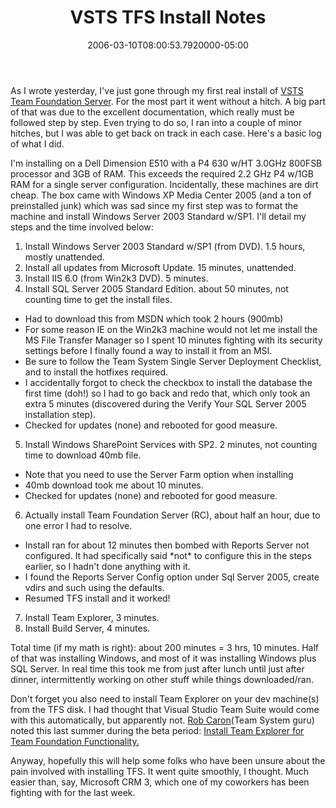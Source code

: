 ﻿---
title: VSTS TFS Install Notes
date: "2006-03-10T08:00:53.7920000-05:00"
description: As I wrote yesterday, I've just gone through my first real install
featuredImage: img/vsts-tfs-install-notes-featured.png
---

As I wrote yesterday, I've just gone through my first real install of [VSTS Team Foundation Server](http://ardalis.com/blogs/ssmith/archive/2006/03/09/Installing_TFS_RC.aspx). For the most part it went without a hitch. A big part of that was due to the excellent documentation, which really must be followed step by step. Even trying to do so, I ran into a couple of minor hitches, but I was able to get back on track in each case. Here's a basic log of what I did.

I'm installing on a Dell Dimension E510 with a P4 630 w/HT 3.0GHz 800FSB processor and 3GB of RAM. This exceeds the required 2.2 GHz P4 w/1GB RAM for a single server configuration. Incidentally, these machines are dirt cheap. The box came with Windows XP Media Center 2005 (and a ton of preinstalled junk) which was sad since my first step was to format the machine and install Windows Server 2003 Standard w/SP1. I'll detail my steps and the time involved below:

1. Install Windows Server 2003 Standard w/SP1 (from DVD). 1.5 hours, mostly unattended.
2. Install all updates from Microsoft Update. 15 minutes, unattended.
3. Install IIS 6.0 (from Win2k3 DVD). 5 minutes.
4. Install SQL Server 2005 Standard Edition. about 50 minutes, not counting time to get the install files.

 * Had to download this from MSDN which took 2 hours (900mb)
 * For some reason IE on the Win2k3 machine would not let me install the MS File Transfer Manager so I spent 10 minutes fighting with its security settings before I finally found a way to install it from an MSI.
 * Be sure to follow the Team System Single Server Deployment Checklist, and to install the hotfixes required.
 * I accidentally forgot to check the checkbox to install the database the first time (doh!) so I had to go back and redo that, which only took an extra 5 minutes (discovered during the Verify Your SQL Server 2005 installation step).
 * Checked for updates (none) and rebooted for good measure.
5. Install Windows SharePoint Services with SP2. 2 minutes, not counting time to download 40mb file.

 * Note that you need to use the Server Farm option when installing
 * 40mb download took me about 10 minutes.
 * Checked for updates (none) and rebooted for good measure.
6. Actually install Team Foundation Server (RC), about half an hour, due to one error I had to resolve.

 * Install ran for about 12 minutes then bombed with Reports Server not configured. It had specifically said \*not\* to configure this in the steps earlier, so I hadn't done anything with it.
 * I found the Reports Server Config option under Sql Server 2005, create vdirs and such using the defaults.
 * Resumed TFS install and it worked!
7. Install Team Explorer, 3 minutes.
8. Install Build Server, 4 minutes.

Total time (if my math is right): about 200 minutes = 3 hrs, 10 minutes. Half of that was installing Windows, and most of it was installing Windows plus SQL Server. In real time this took me from just after lunch until just after dinner, intermittently working on other stuff while things downloaded/ran.

Don't forget you also need to install Team Explorer on your dev machine(s) from the TFS disk. I had thought that Visual Studio Team Suite would come with this automatically, but apparently not. [Rob Caron](http://blogs.msdn.com/robcaron)(Team System guru) noted this last summer during the beta period: [Install Team Explorer for Team Foundation Functionality.](http://blogs.msdn.com/robcaron/archive/2005/06/17/430232.aspx)

Anyway, hopefully this will help some folks who have been unsure about the pain involved with installing TFS. It went quite smoothly, I thought. Much easier than, say, Microsoft CRM 3, which one of my coworkers has been fighting with for the last week.

